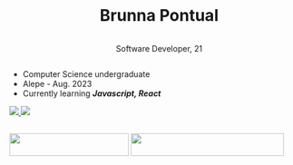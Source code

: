 
<div id="user-content-toc">
  <ul align="center">
    <summary><h1 style="display: inline-block">Brunna Pontual</h1></summary>
    <p style="display: inline-block">Software Developer,  21</p>
</div>
    
* Computer Science undergraduate
* Alepe - Aug. 2023
* Currently learning ***Javascript, React***

</div>
<div align="justify"> 
  <a href="mailto:brunnapontual410@gmail.com">
    <img src="https://img.shields.io/badge/-Gmail-%23333?style=for-the-badge&logo=gmail&logoColor=white" target="_blank">
  </a>
  <a href="https://www.linkedin.com/in/brunnapontual/" target="_blank">
    <img src="https://img.shields.io/badge/-LinkedIn-%230077B5?style=for-the-badge&logo=linkedin&logoColor=white" target="_blank">
  </a>
</div>

<h2 align="center"></h2>
<div align="inline">
    <img height="40" width="210" src="https://skillicons.dev/icons?i=java,python,html,css,javascript" />
    <img height="40" width="270" src="https://skillicons.dev/icons?i=django,react,selenium,bootstrap,figma,github" />
</div>




